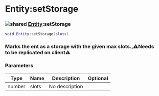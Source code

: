 # Entity:setStorage

### ![shared](../../home/entity/.gitbook/assets/shared.png) [Entity](../../home/entity/home/Entity/):setStorage

```lua
void Entity:setStorage(slots)
```

### Marks the ent as a storage with the given max slots.,⚠️Needs to be replicated on client⚠️

### Parameters

| Type   | Name  | Description    | Optional |
| ------ | ----- | -------------- | -------: |
| number | slots | No description |          |
